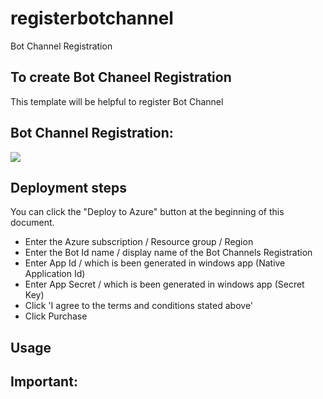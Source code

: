 # registerbotchannel
Bot Channel Registration
 ## To create Bot Chaneel Registration
This template will be helpful to register Bot Channel

## Bot Channel Registration:
<a href="https://portal.azure.com/#create/Microsoft.Template/uri/https%3A%2F%2Fraw.githubusercontent.com%2Fsaikrishnasgit%2Fbotchannelregistration%2Fmaster%2Ftemplate_botchannelregistration.json" target="_blank"><img src="http://azuredeploy.net/deploybutton.png"/>
</a>



## Deployment steps

You can click the "Deploy to Azure" button at the beginning of this document.
- Enter the Azure subscription / Resource group / Region
- Enter the Bot Id name / display name of the Bot Channels Registration
- Enter App Id / which is been generated in windows app (Native Application Id)
- Enter App Secret / which is been generated in windows app (Secret Key)
- Click 'I agree to the terms and conditions stated above'
- Click Purchase

## Usage



## Important: 

